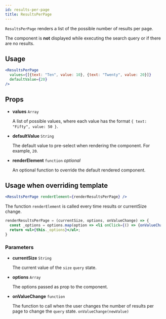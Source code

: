 ```yaml
---
id: results-per-page
title: ResultsPerPage
---
```


`ResultsPerPage` renders a list of the possible number of results per page.

The component is **not** displayed while executing the search query or if there are no results.

## Usage

```jsx
<ResultsPerPage
  values={[{text: "Ten", value: 10}, {text: "Twenty", value: 20}]}
  defaultValue={20}
/>
```

## Props

* **values** `Array`

  A list of possible values, where each value has the format `{ text: "Fifty", value: 50 }`.

* **defaultValue** `String`

  The default value to pre-select when rendering the component. For example, `20`.

* **renderElement** `function` *optional*

  An optional function to override the default rendered component.

## Usage when overriding template

```jsx
<ResultsPerPage renderElement={renderResultsPerPage} />
```

The function `renderElement` is called every time results or currentSize change.

```jsx
renderResultsPerPage = (currentSize, options, onValueChange) => {
  const _options = options.map(option => <li onClick={() => {onValueChange(option.value)}}>{option.text}</li>);
  return <ul>{this._options}</ul>;
}
```

### Parameters

* **currentSize** `String`

  The current value of the `size` `query` state.

* **options** `Array`

  The options passed as prop to the component.

* **onValueChange** `function`

  The function to call when the user changes the number of results per page to change the `query` state. `onValueChange(newValue)`
